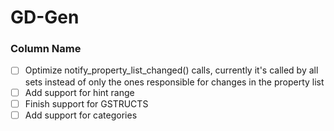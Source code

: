 # GD-Gen

### Column Name
- [ ] Optimize notify_property_list_changed() calls, currently it's called by all sets instead of only the ones responsible for changes in the property list
- [ ] Add support for hint range
- [ ] Finish support for GSTRUCTS
- [ ] Add support for categories